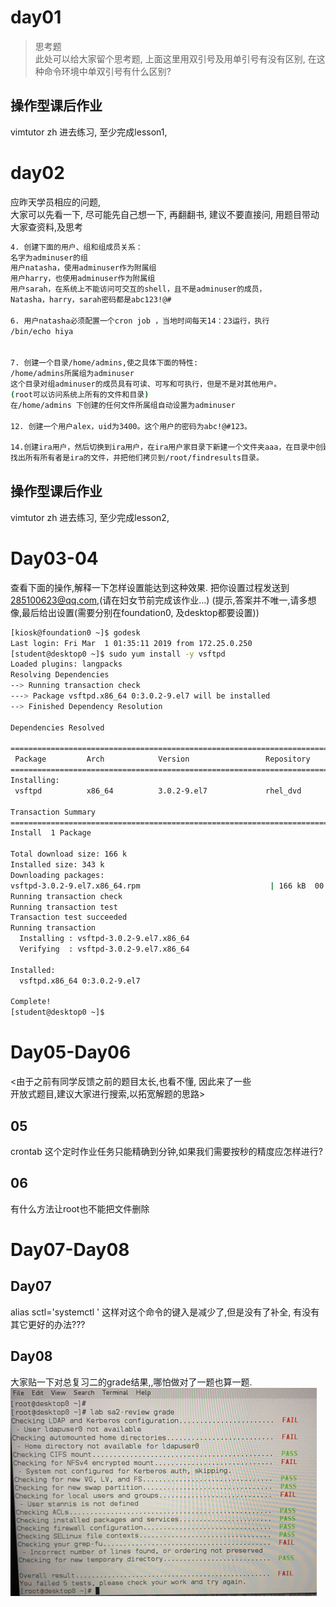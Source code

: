 # day01
> 思考题<br>
此处可以给大家留个思考题, 上面这里用双引号及用单引号有没有区别, 在这种命令环境中单双引号有什么区别?

## 操作型课后作业
vimtutor zh
进去练习, 至少完成lesson1,

# day02

应昨天学员相应的问题, 
<br>大家可以先看一下, 尽可能先自己想一下, 再翻翻书, 建议不要直接问, 用题目带动大家查资料,及思考
```bash
4. 创建下面的用户、组和组成员关系： 
名字为adminuser的组 
用户natasha，使用adminuser作为附属组 
用户harry，也使用adminuser作为附属组 
用户sarah，在系统上不能访问可交互的shell，且不是adminuser的成员， 
Natasha，harry，sarah密码都是abc123!@# 

6. 用户natasha必须配置一个cron job ，当地时间每天14：23运行，执行 
/bin/echo hiya

 
7. 创建一个目录/home/admins,使之具体下面的特性: 
/home/admins所属组为adminuser 
这个目录对组adminuser的成员具有可读、可写和可执行，但是不是对其他用户。 
(root可以访问系统上所有的文件和目录) 
在/home/admins 下创建的任何文件所属组自动设置为adminuser 

12. 创建一个用户alex，uid为3400。这个用户的密码为abc!@#123。

14.创建ira用户，然后切换到ira用户，在ira用户家目录下新建一个文件夹aaa，在目录中创建三个文件a1,b1,c1，退出ira用户。
找出所有所有者是ira的文件，并把他们拷贝到/root/findresults目录。 

```
## 操作型课后作业
vimtutor zh
进去练习, 至少完成lesson2,


# Day03-04

查看下面的操作,解释一下怎样设置能达到这种效果.
把你设置过程发送到 285100623@qq.com,(请在妇女节前完成该作业...)
(提示,答案并不唯一,请多想像,最后给出设置(需要分别在foundation0, 及desktop都要设置))
````bash
[kiosk@foundation0 ~]$ godesk
Last login: Fri Mar  1 01:35:11 2019 from 172.25.0.250
[student@desktop0 ~]$ sudo yum install -y vsftpd
Loaded plugins: langpacks
Resolving Dependencies
--> Running transaction check
---> Package vsftpd.x86_64 0:3.0.2-9.el7 will be installed
--> Finished Dependency Resolution

Dependencies Resolved

=================================================================================
 Package         Arch            Version                 Repository         Size
=================================================================================
Installing:
 vsftpd          x86_64          3.0.2-9.el7             rhel_dvd          166 k

Transaction Summary
=================================================================================
Install  1 Package

Total download size: 166 k
Installed size: 343 k
Downloading packages:
vsftpd-3.0.2-9.el7.x86_64.rpm                             | 166 kB  00:00:00
Running transaction check
Running transaction test
Transaction test succeeded
Running transaction
  Installing : vsftpd-3.0.2-9.el7.x86_64                                     1/1
  Verifying  : vsftpd-3.0.2-9.el7.x86_64                                     1/1

Installed:
  vsftpd.x86_64 0:3.0.2-9.el7

Complete!
[student@desktop0 ~]$

````

# Day05-Day06
<由于之前有同学反馈之前的题目太长,也看不懂, 因此来了一些<br>
开放式题目,建议大家进行搜索,以拓宽解题的思路>

## 05
crontab 这个定时作业任务只能精确到分钟,如果我们需要按秒的精度应怎样进行?

## 06
有什么方法让root也不能把文件删除

# Day07-Day08
## Day07 
alias sctl='systemctl '
这样对这个命令的键入是减少了,但是没有了补全, 有没有其它更好的办法???

## Day08
大家贴一下对总复习二的grade结果,,哪怕做对了一题也算一题.  
![](res/sa_review_greade.png)  